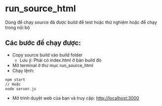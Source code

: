 # run_source_html

Dùng để chạy source đã được build để test hoặc thử nghiệm hoặc để chạy trong nội bộ

## Các bước để chạy được:

- Copy source build vào build folder
  - Lưu ý: Phải có index.html ở bản build đó
- Mở terminal ở thư mục run_source_html
- Chạy lệnh:
```bash
npm start
// Hoặc
node server.js
```

- Mở trình duyệt web của bạn và truy cập: [http://localhost:3000](http://localhost:3000)

##
